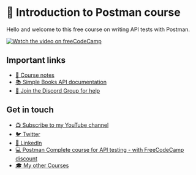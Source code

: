  # 👋 Introduction to Postman course

Hello and welcome to this free course on writing API tests with Postman. 

[![Watch the video on freeCodeCamp](https://img.youtube.com/vi/VywxIQ2ZXw4/maxresdefault.jpg)](https://www.youtube.com/watch?v=VywxIQ2ZXw4)

## Important links

* [📝 Course notes](./course-notes.md)
* [📚 Simple Books API documentation](./simple-books-api.md)
* [💬 Join the Discord Group for help](https://discord.gg/EEEct8sgYM)

## Get in touch

* [📺 Subscribe to my YouTube channel](https://www.youtube.com/channel/UCUUl_HXJjU--iYjUkIgEcTw)
* [🐦 Twitter](https://twitter.com/vdespa)
* [🏢 LinkedIn](https://www.linkedin.com/in/vdespa/)
* [💻 Postman Complete course for API testing  - with FreeCodeCamp discount](https://www.udemy.com/course/postman-the-complete-guide/?couponCode=FREECODECAMP_2021) 
* [🎓 My other Courses](https://vdespa.com/courses)

